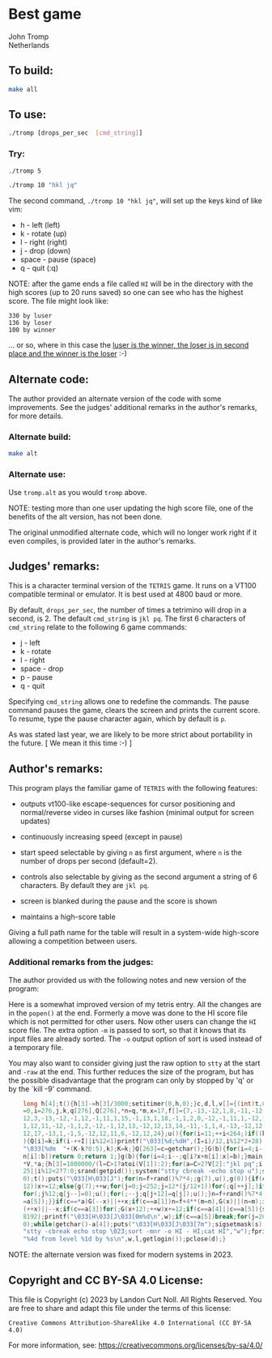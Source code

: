 # Best game

John Tromp\
Netherlands


## To build:

```sh
make all
```


## To use:

```sh
./tromp [drops_per_sec  [cmd_string]]
```


### Try:

```sh
./tromp 5

./tromp 10 "hkl jq"
```

The second command, `./tromp 10 "hkl jq"`, will set up the keys kind of like
vim:

- h	    - left (left)
- k	    - rotate (up)
- l	    - right (right)
- j	    - drop (down)
- space	    - pause (space)
- q	    - quit (:q)


NOTE: after the game ends a file called `HI` will be in the directory with the
high scores (up to 20 runs saved) so one can see who has the highest score. The
file might look like:

```
330 by luser
136 by loser
100 by winner
```

... or so, where in this case the [luser is the winner, the loser is in second
place and the winner is the
loser](https://web.archive.org/web/20181023221954/https://www.chicagotribune.com/news/ct-xpm-2002-07-31-0207310310-story.html) :-)


## Alternate code:

The author provided an alternate version of the code with some improvements. See
the judges' additional remarks in the author's remarks, for more details.


### Alternate build:

```sh
make alt
```

### Alternate use:

Use `tromp.alt` as you would `tromp` above.

NOTE: testing more than one user updating the high score file, one of the
benefits of the alt version, has not been done.

The original unmodified alternate code, which will no longer work right if it
even compiles, is provided later in the author's remarks.


## Judges' remarks:

This is a character terminal version of the `TETRIS` game.
It runs on a VT100 compatible terminal or emulator.  It is
best used at 4800 baud or more.

By default, `drops_per_sec`, the number of times a tetrimino
will drop in a second, is 2.  The default `cmd_string` is
`jkl pq`.  The first 6 characters of `cmd_string` relate
to the following 6 game commands:

- j		- left
- k		- rotate
- l		- right
- space		- drop
- p		- pause
- q		- quit

Specifying `cmd_string` allows one to redefine the commands.
The pause command pauses the game, clears the screen and
prints the current score.  To resume, type the pause
character again, which by default is `p`.

As was stated last year, we are likely to be more strict about
portability in the future.  [ We mean it this time :-) ]


## Author's remarks:

This program plays the familiar game of `TETRIS` with the
following features:

* outputs vt100-like escape-sequences for cursor
  positioning and normal/reverse video in curses
  like fashion (minimal output for screen updates)

* continuously increasing speed (except in pause)

* start speed selectable by giving `n` as first argument,
  where `n` is the number of drops per second (default=2).

* controls also selectable by giving as the second argument
  a string of 6 characters.  By default they are `jkl pq`.

* screen is blanked during the pause and the score is shown

* maintains a high-score table

Giving a full path name for the table will result in a
system-wide high-score allowing a competition between users.

### Additional remarks from the judges:

The author provided us with the following notes and new version of
the program:

Here is a somewhat improved version of my tetris entry.  All the
changes are in the `popen()` at the end.  Formerly a move was done
to the HI score file which is not permitted for other users. Now
other users can change the `HI` score file.  The extra option `-m` is
passed to sort, so that it knows that its input files are already
sorted.  The `-o` output option of sort is used instead of a
temporary file.

You may also want to consider giving just the raw option to `stty`
at the start and `-raw` at the end. This further reduces the size of
the program, but has the possible disadvantage that the program
can only by stopped by 'q' or by the `kill -9' command.

```c
    long h[4];t(){h[3]-=h[3]/3000;setitimer(0,h,0);}c,d,l,v[]={(int)t,0,2},w,s,I,K
    =0,i=276,j,k,q[276],Q[276],*n=q,*m,x=17,f[]={7,-13,-12,1,8,-11,-12,-1,9,-1,1,
    12,3,-13,-12,-1,12,-1,11,1,15,-1,13,1,18,-1,1,2,0,-12,-1,11,1,-12,1,13,10,-12,
    1,12,11,-12,-1,1,2,-12,-1,12,13,-12,12,13,14,-11,-1,1,4,-13,-12,12,16,-11,-12,
    12,17,-13,1,-1,5,-12,12,11,6,-12,12,24};u(){for(i=11;++i<264;)if((k=q[i])-Q[i]
    ){Q[i]=k;if(i-++I||i%12<1)printf("\033[%d;%dH",(I=i)/12,i%12*2+28);printf(
    "\033[%dm  "+(K-k?0:5),k);K=k;}Q[263]=c=getchar();}G(b){for(i=4;i--;)if(q[i?b+
    n[i]:b])return 0;return 1;}g(b){for(i=4;i--;q[i?x+n[i]:x]=b);}main(C,V,a)char*
    *V,*a;{h[3]=1000000/(l=C>1?atoi(V[1]):2);for(a=C>2?V[2]:"jkl pq";i;i--)*n++=i<
    25||i%12<2?7:0;srand(getpid());system("stty cbreak -echo stop u");sigvec(14,v,
    0);t();puts("\033[H\033[J");for(n=f+rand()%7*4;;g(7),u(),g(0)){if(c<0){if(G(x+
    12))x+=12;else{g(7);++w;for(j=0;j<252;j=12*(j/12+1))for(;q[++j];)if(j%12==10){
    for(;j%12;q[j--]=0);u();for(;--j;q[j+12]=q[j]);u();}n=f+rand()%7*4;G(x=17)||(c
    =a[5]);}}if(c==*a)G(--x)||++x;if(c==a[1])n=f+4**(m=n),G(x)||(n=m);if(c==a[2])G
    (++x)||--x;if(c==a[3])for(;G(x+12);++w)x+=12;if(c==a[4]||c==a[5]){s=sigblock(
    8192);printf("\033[H\033[J\033[0m%d\n",w);if(c==a[5])break;for(j=264;j--;Q[j]=
    0);while(getchar()-a[4]);puts("\033[H\033[J\033[7m");sigsetmask(s);}}d=popen(
    "stty -cbreak echo stop \023;sort -mnr -o HI - HI;cat HI","w");fprintf(d,
    "%4d from level %1d by %s\n",w,l,getlogin());pclose(d);}
```

NOTE: the alternate version was fixed for modern systems in 2023.


## Copyright and CC BY-SA 4.0 License:

This file is Copyright (c) 2023 by Landon Curt Noll.  All Rights Reserved.
You are free to share and adapt this file under the terms of this license:

    Creative Commons Attribution-ShareAlike 4.0 International (CC BY-SA 4.0)

For more information, see: https://creativecommons.org/licenses/by-sa/4.0/
